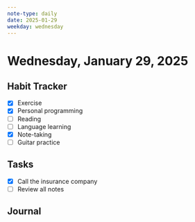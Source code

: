 ```yaml
---
note-type: daily
date: 2025-01-29
weekday: wednesday
---
```


# Wednesday, January 29, 2025

## Habit Tracker

- [x] Exercise
- [x] Personal programming
- [ ] Reading
- [ ] Language learning
- [x] Note-taking
- [ ] Guitar practice

## Tasks

- [x] Call the insurance company
- [ ] Review all notes

## Journal
